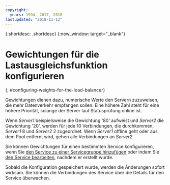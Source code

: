 ```yaml
---
copyright:
  years: 1994, 2017, 2018
lastupdated: "2018-11-12"
---
```


{:shortdesc: .shortdesc}
{:new_window: target="_blank"}

# Gewichtungen für die Lastausgleichsfunktion konfigurieren
{; #configuring-weights-for-the-load-balancer}

Gewichtungen dienen dazu, numerische Werte den Servern zuzuweisen, die mehr Datenverkehr empfangen sollen. Eine höhere Zahl steht für eine höhere Priorität, solange der Server laut Statusprüfung online ist.  

Wenn _Server1_ beispielsweise die Gewichtung '80' aufweist und _Server2_ die Gewichtung '20', werden für jede 10 Verbindungen, die durchkommen, _Server1_ 8 und _Server2_ 2 zugeordnet. Wenn _Server1_ offline geht oder aus dem Pool entfernt wird, gehen alle Verbindungen an _Server2_.

Sie können Gewichtungen für einen bestimmten Service konfigurieren, wenn Sie [den Service zu einer Servicegruppe hinzufügen](/docs/infrastructure/local-load-balancer?topic=local-load-balancer-adding-a-service-to-a-service-group) oder indem Sie [den Service bearbeiten](/docs/infrastructure/local-load-balancer?topic=local-load-balancer-editing-a-service), nachdem er erstellt wurde.

Sobald die Konfiguration gespeichert wurde, werden die Änderungen sofort wirksam. Sie können die Verbindungen des Service über die Details für den Service überwachen.

